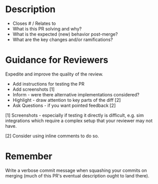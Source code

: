 # Description

* Closes # / Relates to 
* What is this PR solving and why?
* What is the expected (new) behavior post-merge?
* What are the key changes and/or ramifications?

# Guidance for Reviewers

Expedite and improve the quality of the review.

* Add instructions for testing the PR
* Add screenshots [1]
* Inform - were there alternative implementations considered?
* Highlight - draw attention to key parts of the diff [2]
* Ask Questions - if you want pointed feedback [2]

[1] Screenshots - especially if testing it directly is difficult, e.g. sim integrations which require a complex setup that your reviewer may not have.

[2] Consider using inline comments to do so.

# Remember

Write a verbose commit message when squashing your commits on merging (much of this PR's eventual description ought to land there).
